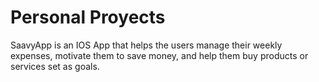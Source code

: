 # Personal Proyects
SaavyApp is an IOS App that helps the users manage their weekly expenses, motivate them to save money, and help them buy products or services set as goals. 

